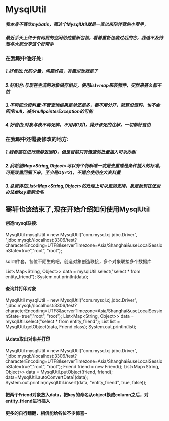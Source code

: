 # MysqlUtil
##### 我本身不喜欢mybatis，而这个MysqlUtil就是一直以来陪伴我的小帮手，
##### 最近手头上终于有两周的空闲给他重新包装，看着重新包装过后的它，我迫不及待想与大家分享这个好帮手

### 在我眼中他好处:
##### 1.好修改:代码少量，问题好抓，有需求改就是了
##### 2.好配合:与现在主流的对象储存相反，使用list+map来装物件，突然来甚么都不怕
##### 3.不再区分资料量:不管查询结果是单还是多，都不用分开，就算没资料，也不会回传null，减少nullpointerException的可能
##### 4.好自由:对象与表不再死绑，不用再1对1，抛开该死的注解，一切都好自由

### 在我眼中还需要修改的地方:
##### 1.我希望在进行能够返回ID，但是目前只有慢速的批量插入可以办到
##### 2.我希望Map<String,Object>可以有个判断唯一或是去重或是条件插入的标准，可是双重回圈下来，至少是O(n^2)，不适合使用在大资料量
##### 3.总觉得在List<Map<String,Object>的处理上可以更加支持，象是我现在还没办法给key重新命名

寒轩也该结束了,现在开始介绍如何使用MysqlUtil
-----------------------------------------------------------------------------------------------------

#### 创造mysql联接:
  MysqlUtil mysqlUtil = new MysqlUtil("com.mysql.cj.jdbc.Driver", "jdbc:mysql://localhost:3306/test?        characterEncoding=UTF8&serverTimezone=Asia/Shanghai&useLocalSessionState=true","root", "root");

sql四件套，各位不陌生的吧，创造对象创造联接，多个对象联接多个数据库

  List<Map<String, Object>> data = mysqlUtil.select("select * from entity_friend");
  System.out.println(data);
  
#### 查询并打印对象

  MysqlUtil mysqlUtil = new MysqlUtil("com.mysql.cj.jdbc.Driver", "jdbc:mysql://localhost:3306/test?characterEncoding=UTF8&serverTimezone=Asia/Shanghai&useLocalSessionState=true","root", "root");
  List<Map<String, Object>> data = mysqlUtil.select("select * from entity_friend");
  List<Friend> list = MysqlUtil.getObject(data, Friend.class);
  System.out.println(list);
  
#### 从data取出对象并打印

  MysqlUtil mysqlUtil = new MysqlUtil("com.mysql.cj.jdbc.Driver", "jdbc:mysql://localhost:3306/test?characterEncoding=UTF8&serverTimezone=Asia/Shanghai&useLocalSessionState=true","root", "root");
  Friend friend = new Friend();
  List<Map<String, Object>> data = MysqlUtil.putObject(friend, friend);
  data=MysqlUtil.autoConvertData1(data);
  System.out.println(mysqlUtil.insert(data, "entity_friend", true, false));
  
#### 把两个Friend对象放入data，把key的命名从object换成column之后，对entity_friend进行插入

#### 更多的自行翻翻，相信能给各位不少惊喜~
